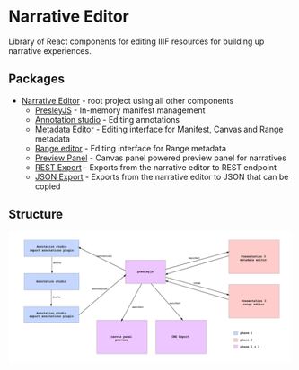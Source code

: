 # Narrative Editor

Library of React components for editing IIIF resources for building up narrative experiences.

## Packages

- [Narrative Editor](./packages/narrative-editor) - root project using all other components
  - [PresleyJS](./packages/presley) - In-memory manifest management
  - [Annotation studio](./packages/annotation-studio) - Editing annotations
  - [Metadata Editor](./packages/metadata-editor) - Editing interface for Manifest, Canvas and Range metadata
  - [Range editor](./packages/range-editor) - Editing interface for Range metadata
  - [Preview Panel](./packages/preview-panel) - Canvas panel powered preview panel for narratives
  - [REST Export](./packages/rest-export-plugin) - Exports from the narrative editor to REST endpoint
  - [JSON Export](./packages/annotation-studio) - Exports from the narrative editor to JSON that can be copied

## Structure

![Narrative editor](editor.png 'Narrative editor structure.')
